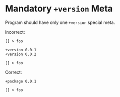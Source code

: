 # Mandatory `+version` Meta

Program should have only one `+version` special meta.

Incorrect:

```eo
[] > foo
```

```eo
+version 0.0.1
+version 0.0.2

[] > foo
```

Correct:

```eo
+package 0.0.1

[] > foo
```
